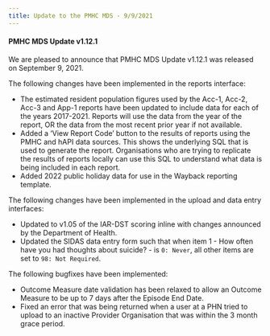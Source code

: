 ```yaml
---
title: Update to the PMHC MDS - 9/9/2021
---
```


#### PMHC MDS Update v1.12.1 ####

We are pleased to announce that PMHC MDS Update v1.12.1 was released on
September 9, 2021.

The following changes have been implemented in the reports interface:
* The estimated resident population figures used by the Acc-1, Acc-2, Acc-3
  and App-1 reports have been updated to include data for each of the years
  2017-2021. Reports will use the data from the year of the report, OR the
  data from the most recent prior year if not available.
* Added a ‘View Report Code’ button to the results of reports using the PMHC
  and hAPI data sources. This shows the underlying SQL that is used to
  generate the report. Organisations who are trying to replicate the results
  of reports locally can use this SQL to understand what data is being
  included in each report.
* Added 2022 public holiday data for use in the Wayback reporting template.

The following changes have been implemented in the upload and data entry interfaces:
* Updated to v1.05 of the IAR-DST scoring inline with changes announced by
  the Department of Health.
* Updated the SIDAS data entry form such that when item 1 - How often have
  you had thoughts about suicide? - is `0: Never`, all other items are set
  to `98: Not Required`.

The following bugfixes have been implemented:
* Outcome Measure date validation has been relaxed to allow an Outcome
  Measure to be up to 7 days after the Episode End Date.
* Fixed an error that was being returned when a user at a PHN tried to
  upload to an inactive Provider Organisation that was within the 3 month
  grace period.
